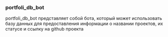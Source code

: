 ### portfoli_db_bot
portfoli_db_bot представляет собой бота, который может использовать базу данных для предоставления информации о названии проектов, их статусе и ссылку на github проекта
